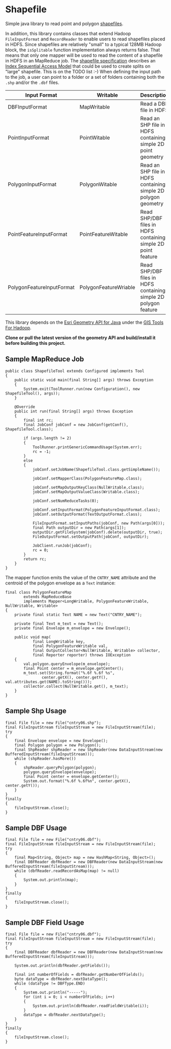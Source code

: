 Shapefile
=========

Simple java library to read point and polygon [shapefiles](http://en.wikipedia.org/wiki/Shapefile).

In addition, this library contains classes that extend Hadoop `FileInputFormat` and `RecordReader` to enable users to read shapefiles placed in HDFS.
Since shapefiles are relatively "small" to a typical 128MB Hadoop block, the `isSplitable` function implementation always returns false.
That means that only one mapper will be used to read the content of a shapefile in HDFS in an MapReduce job.
The [shapefile specification](http://www.esri.com/library/whitepapers/pdfs/shapefile.pdf) describes an [Index Sequential Access Model](http://en.wikipedia.org/wiki/ISAM) that could be
used to create splits on "large" shapefile. This is on the TODO list :-)
When defining the input path to the job, a user can point to a folder or a set of folders containing both the `.shp` and/or the `.dbf` files.

Input Format              | Writable              | Description
--------------------------|-----------------------|------------
DBFInputFormat            | MapWritable           | Read a DBF file in HDFS
PointInputFormat          | PointWitable          | Read an SHP file in HDFS containing simple 2D point geometry
PolygonInputFormat        | PolygonWitable        | Read an SHP file in HDFS containing simple 2D polygon geometry
PointFeatureInputFormat   | PointFeatureWitable   | Read SHP/DBF files in HDFS containing simple 2D point feature
PolygonFeatureInputFormat | PolygonFeatureWriable | Read SHP/DBF files in HDFS containing simple 2D polygon feature

This library depends on the [Esri Geometry API for Java](https://github.com/Esri/geometry-api-java) under the [GIS Tools For Hadoop](http://esri.github.io/gis-tools-for-hadoop/).

**Clone or pull the latest version of the geometry API and build/install it before building this project.**

## Sample MapReduce Job
```
public class ShapefileTool extends Configured implements Tool
{
    public static void main(final String[] args) throws Exception
    {
        System.exit(ToolRunner.run(new Configuration(), new ShapefileTool(), args));
    }

    @Override
    public int run(final String[] args) throws Exception
    {
        final int rc;
        final JobConf jobConf = new JobConf(getConf(), ShapefileTool.class);

        if (args.length != 2)
        {
            ToolRunner.printGenericCommandUsage(System.err);
            rc = -1;
        }
        else
        {
            jobConf.setJobName(ShapefileTool.class.getSimpleName());

            jobConf.setMapperClass(PolygonFeatureMap.class);

            jobConf.setMapOutputKeyClass(NullWritable.class);
            jobConf.setMapOutputValueClass(Writable.class);

            jobConf.setNumReduceTasks(0);

            jobConf.setInputFormat(PolygonFeatureInputFormat.class);
            jobConf.setOutputFormat(TextOutputFormat.class);

            FileInputFormat.setInputPaths(jobConf, new Path(args[0]));
            final Path outputDir = new Path(args[1]);
            outputDir.getFileSystem(jobConf).delete(outputDir, true);
            FileOutputFormat.setOutputPath(jobConf, outputDir);

            JobClient.runJob(jobConf);
            rc = 0;
        }
        return rc;
    }
}
```

The mapper function emits the value of the `CNTRY_NAME` attribute and the centroid of the polygon envelope as a `Text` instance:

```
final class PolygonFeatureMap
        extends MapReduceBase
        implements Mapper<LongWritable, PolygonFeatureWritable, NullWritable, Writable>
{
    private final static Text NAME = new Text("CNTRY_NAME");

    private final Text m_text = new Text();
    private final Envelope m_envelope = new Envelope();

    public void map(
            final LongWritable key,
            final PolygonFeatureWritable val,
            final OutputCollector<NullWritable, Writable> collector,
            final Reporter reporter) throws IOException
    {
        val.polygon.queryEnvelope(m_envelope);
        final Point center = m_envelope.getCenter();
        m_text.set(String.format("%.6f %.6f %s",
                center.getX(), center.getY(), val.attributes.get(NAME).toString()));
        collector.collect(NullWritable.get(), m_text);
    }
}
```

## Sample Shp Usage
```
final File file = new File("cntry06.shp");
final FileInputStream fileInputStream = new FileInputStream(file);
try
{
    final Envelope envelope = new Envelope();
    final Polygon polygon = new Polygon();
    final ShpReader shpReader = new ShpReader(new DataInputStream(new BufferedInputStream(fileInputStream)));
    while (shpReader.hasMore())
    {
        shpReader.queryPolygon(polygon);
        polygon.queryEnvelope(envelope);
        final Point center = envelope.getCenter();
        System.out.format("%.6f %.6f%n", center.getX(), center.getY());
    }
}
finally
{
    fileInputStream.close();
}
```

## Sample DBF Usage
```
final File file = new File("cntry06.dbf");
final FileInputStream fileInputStream = new FileInputStream(file);
try
{
    final Map<String, Object> map = new HashMap<String, Object>();
    final DBFReader dbfReader = new DBFReader(new DataInputStream(new BufferedInputStream(fileInputStream)));
    while (dbfReader.readRecordAsMap(map) != null)
    {
        System.out.println(map);
    }
}
finally
{
    fileInputStream.close();
}
```

## Sample DBF Field Usage
```
final File file = new File("cntry06.dbf");
final FileInputStream fileInputStream = new FileInputStream(file);
try
{
    final DBFReader dbfReader = new DBFReader(new DataInputStream(new BufferedInputStream(fileInputStream)));

    System.out.println(dbfReader.getFields());

    final int numberOfFields = dbfReader.getNumberOfFields();
    byte dataType = dbfReader.nextDataType();
    while (dataType != DBFType.END)
    {
        System.out.println("-----");
        for (int i = 0; i < numberOfFields; i++)
        {
            System.out.println(dbfReader.readFieldWritable(i));
        }
        dataType = dbfReader.nextDataType();
    }
}
finally
{
    fileInputStream.close();
}
```
